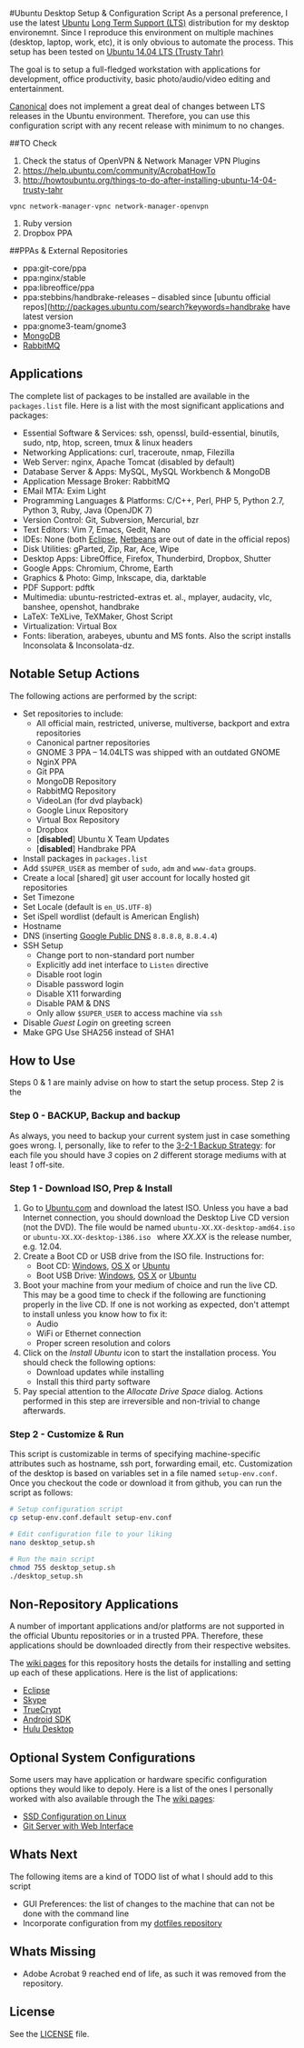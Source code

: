 #Ubuntu Desktop Setup & Configuration Script
As a personal preference, I use the latest [Ubuntu](http://www.ubuntu.com/) [Long Term Support (LTS)](https://wiki.ubuntu.com/LTS) distribution for my desktop environemnt. Since I reproduce this environment on multiple machines (desktop, laptop, work, etc), it is only obvious to automate the process. This setup has been tested on [Ubuntu 14.04 LTS (Trusty Tahr)](http://releases.ubuntu.com/trusty/)

The goal is to setup a full-fledged workstation with applications for development, office productivity, basic photo/audio/video editing and entertainment.

[Canonical](http://www.canonical.com/) does not implement a great deal of changes between LTS releases in the Ubuntu environment. Therefore, you can use this configuration script with any recent release with minimum to no changes.

##TO Check
  1. Check the status of OpenVPN & Network Manager VPN Plugins
  1. https://help.ubuntu.com/community/AcrobatHowTo
  1. http://howtoubuntu.org/things-to-do-after-installing-ubuntu-14-04-trusty-tahr
```
vpnc network-manager-vpnc network-manager-openvpn
```
  1. Ruby version
  1. Dropbox PPA

##PPAs & External Repositories
  + ppa:git-core/ppa
  + ppa:nginx/stable
  + ppa:libreoffice/ppa
  + ppa:stebbins/handbrake-releases &ndash; disabled since [ubuntu official repos](http://packages.ubuntu.com/search?keywords=handbrake have latest version
  + ppa:gnome3-team/gnome3
  + [MongoDB](http://docs.mongodb.org/manual/tutorial/install-mongodb-on-ubuntu/)
  + [RabbitMQ](http://www.rabbitmq.com/install-debian.html)


Applications
------------
The complete list of packages to be installed are available in the `packages.list` file. Here is a list with the most significant applications and packages:
  + Essential Software & Services: ssh, openssl, build-essential, binutils, sudo, ntp, htop, screen, tmux & linux headers
  + Networking Applications: curl, traceroute, nmap, Filezilla
  + Web Server: nginx, Apache Tomcat (disabled by default)
  + Database Server & Apps: MySQL, MySQL Workbench & MongoDB
  + Application Message Broker: RabbitMQ
  + EMail MTA: Exim Light
  + Programming Languages & Platforms: C/C++, Perl, PHP 5, Python 2.7, Python 3, Ruby, Java (OpenJDK 7)
  + Version Control: Git, Subversion, Mercurial, bzr
  + Text Editors: Vim 7, Emacs, Gedit, Nano
  + IDEs: None (both [Eclipse](http://www.eclipse.org/), [Netbeans](https://netbeans.org/) are out of date in the official repos)
  + Disk Utilities: gParted, Zip, Rar, Ace, Wipe
  + Desktop Apps: LibreOffice, Firefox, Thunderbird, Dropbox, Shutter
  + Google Apps: Chromium, Chrome, Earth
  + Graphics & Photo: Gimp, Inkscape, dia, darktable
  + PDF Support: pdftk
  + Multimedia: ubuntu-restricted-extras et. al., mplayer, audacity, vlc, banshee, openshot, handbrake
  + LaTeX: TeXLive, TeXMaker, Ghost Script
  + Virtualization: Virtual Box
  + Fonts: liberation, arabeyes, ubuntu and MS fonts. Also the script installs Inconsolata & Inconsolata-dz.

Notable Setup Actions
---------------------
The following actions are performed by the script:
+ Set repositories to include:
	* All official main, restricted, universe, multiverse, backport and extra repositories
	* Canonical partner repositories
	* GNOME 3 PPA &ndash; 14.04LTS was shipped with an outdated GNOME
	* NginX PPA
    * Git PPA
    * MongoDB Repository
    * RabbitMQ Repository
	* VideoLan (for dvd playback)
	* Google Linux Repository
	* Virtual Box Repository
	* Dropbox
	* [**disabled**] Ubuntu X Team Updates
	* [**disabled**] Handbrake PPA
+ Install packages in `packages.list`
+ Add `$SUPER_USER` as member of `sudo`, `adm` and `www-data` groups.
+ Create a local [shared] git user account for locally hosted git repositories
+ Set Timezone
+ Set Locale (default is `en_US.UTF-8`)
+ Set iSpell wordlist (default is American English)
+ Hostname
+ DNS (inserting [Google Public DNS](https://developers.google.com/speed/public-dns/) `8.8.8.8`, `8.8.4.4`)
+ SSH Setup
	* Change port to non-standard port number
	* Explicitly add inet interface to `Listen` directive
	* Disable root login
	* Disable password login
	* Disable X11 forwarding
	* Disable PAM & DNS
	* Only allow `$SUPER_USER` to access machine via `ssh`
+ Disable *Guest Login* on greeting screen
+ Make GPG Use SHA256 instead of SHA1

How to Use
----------
Steps 0 & 1 are mainly advise on how to start the setup process. Step 2 is the 
### Step 0 - BACKUP, Backup and backup
As always, you need to backup your current system just in case something goes wrong. I, personally, like to refer to the [3-2-1 Backup Strategy](http://www.michaelcarnell.com/3-2-1-backup/): for each file you should have *3* copies on *2* different storage mediums with at least *1* off-site. 

### Step 1 - Download ISO, Prep & Install
1. Go to [Ubuntu.com](http://www.ubuntu.com/) and download the latest ISO. Unless you have a bad Internet connection, you should download the Desktop Live CD version (not the DVD). The file would be named `ubuntu-XX.XX-desktop-amd64.iso` or `ubuntu-XX.XX-desktop-i386.iso ` where _XX.XX_ is the release number, e.g. 12.04.
1. Create a Boot CD or USB drive from the ISO file. Instructions for:
	+ Boot CD: [Windows](http://www.ubuntu.com/download/help/burn-a-cd-on-windows), [OS X](http://www.ubuntu.com/download/help/burn-a-cd-on-mac-osx) or [Ubuntu](http://www.ubuntu.com/download/help/burn-a-cd-on-ubuntu)
	+ Boot USB Drive: [Windows](http://www.ubuntu.com/download/help/create-a-usb-stick-on-windows), [OS X](http://www.ubuntu.com/download/help/create-a-usb-stick-on-mac-osx) or [Ubuntu](http://www.ubuntu.com/download/help/create-a-usb-stick-on-ubuntu)
1. Boot your machine from your medium of choice and run the live CD. This may be a good time to check if the following are functioning properly in the live CD. If one is not working as expected, don't attempt to install unless you know how to fix it:
	+ Audio
	+ WiFi or Ethernet connection
	+ Proper screen resolution and colors
1. Click on the *Install Ubuntu* icon to start the installation process. You should check the following options:
	+ Download updates while installing
	+ Install this third party software
1. Pay special attention to the *Allocate Drive Space* dialog. Actions performed in this step are irreversible and non-trivial to change afterwards.

### Step 2 - Customize & Run
This script is customizable in terms of specifying machine-specific attributes such as hostname, ssh port, forwarding email, etc. Customization of the desktop is based on variables set in a file named `setup-env.conf`. Once you checkout the code or download it from github, you can run the script as follows:
```bash
# Setup configuration script
cp setup-env.conf.default setup-env.conf

# Edit configuration file to your liking
nano desktop_setup.sh

# Run the main script
chmod 755 desktop_setup.sh
./desktop_setup.sh
```

Non-Repository Applications
---------------------------
A number of important applications and/or platforms are not supported in the official Ubuntu repositories or in a trusted PPA. Therefore, these applications should be downloaded directly from their respective websites.

The [wiki pages](https://github.com/alghanmi/ubuntu-desktop_setup/wiki) for this repository hosts the details for installing and setting up each of these applications. Here is the list of applications:
+ [Eclipse](https://github.com/alghanmi/ubuntu-desktop_setup/wiki/Eclipse-Install-Guide)
+ [Skype](https://github.com/alghanmi/ubuntu-desktop_setup/wiki/Skype-Install-Guide)
+ [TrueCrypt](https://github.com/alghanmi/ubuntu-desktop_setup/wiki/TrueCrypt-Install-Guide)
+ [Android SDK](https://github.com/alghanmi/ubuntu-desktop_setup/wiki/Android-SDK-Install-Guide)
+ [Hulu Desktop](https://github.com/alghanmi/ubuntu-desktop_setup/wiki/Hulu-Desktop-Install-Guide)

Optional System Configurations
------------------------------
Some users may have application or hardware specific configuration options they would like to depoly. Here is a list of the ones I personally worked with also available through the The [wiki pages](https://github.com/alghanmi/ubuntu-desktop_setup/wiki):
+ [SSD Configuration on Linux](https://github.com/alghanmi/ubuntu-desktop_setup/wiki/SSD-Configuration-on-Linux)
+ [Git Server with Web Interface](https://github.com/alghanmi/ubuntu-desktop_setup/wiki/Git-Local-Repository-Setup-Guide)

Whats Next
----------
The following items are a kind of TODO list of what I should add to this script
+ GUI Preferences: the list of changes to the machine that can not be done with the command line
+ Incorporate configuration from my [dotfiles repository](https://github.com/alghanmi/dotfiles.conf)


Whats Missing
-------------

  + Adobe Acrobat 9 reached end of life, as such it was removed from the repository.

License
-------
See the [LICENSE](https://raw.github.com/alghanmi/vps_setup/master/LICENSE) file.

